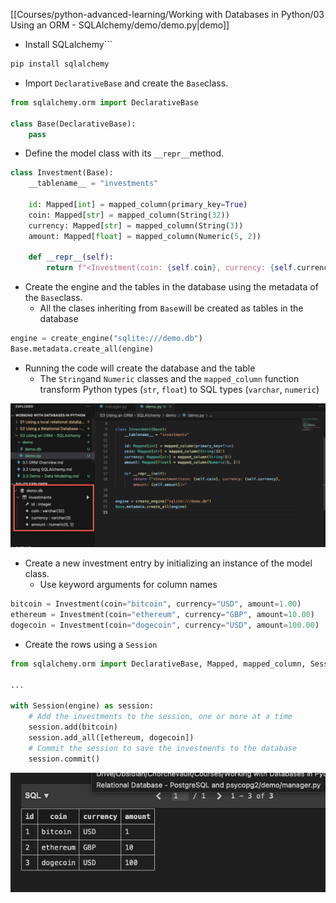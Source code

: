 
[[Courses/python-advanced-learning/Working with Databases in Python/03 Using an ORM - SQLAlchemy/demo/demo.py|demo]]


- Install SQLalchemy```

```bash
pip install sqlalchemy
```

- Import ```DeclarativeBase``` and create the ```Base```class.

```python
from sqlalchemy.orm import DeclarativeBase
  
class Base(DeclarativeBase):
	pass
```

- Define the model class with its ```__repr__```method.

```python
class Investment(Base):
	__tablename__ = "investments"

	id: Mapped[int] = mapped_column(primary_key=True)
	coin: Mapped[str] = mapped_column(String(32))
	currency: Mapped[str] = mapped_column(String(3))
	amount: Mapped[float] = mapped_column(Numeric(5, 2))

	def __repr__(self):
		return f"<Investment(coin: {self.coin}, currency: {self.currency}, amount: {self.amount})>"
```

- Create the engine and the tables in the database using the metadata of the ```Base```class.
	- All the clases inheriting from ```Base```will be created as tables in the database

```python
engine = create_engine("sqlite:///demo.db")
Base.metadata.create_all(engine)
```

- Running the code will create the database and the table
	- The ```String```and ```Numeric``` classes and the ```mapped_column``` function transform Python types (```str```, ```float```) to SQL types (```varchar```, ```numeric```)

![](../images/03-demo.db.png)

- Create a new investment entry by initializing an instance of the model class.
	- Use keyword arguments for column names

```python
bitcoin = Investment(coin="bitcoin", currency="USD", amount=1.00)
ethereum = Investment(coin="ethereum", currency="GBP", amount=10.00)
dogecoin = Investment(coin="dogecoin", currency="USD", amount=100.00)
```

- Create the rows using a ```Session```

```python
from sqlalchemy.orm import DeclarativeBase, Mapped, mapped_column, Session

...

with Session(engine) as session:
	# Add the investments to the session, one or more at a time
	session.add(bitcoin)
	session.add_all([ethereum, dogecoin])
	# Commit the session to save the investments to the database
	session.commit()
```

![](../images/03-insert-rows.png)